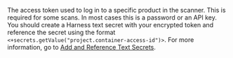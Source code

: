 The access token used to log in to a specific product in the scanner. This is required for some scans. In most cases this is a password or an API key. 
You should create a Harness text secret with your encrypted token and reference the secret using the format `<+secrets.getValue("project.container-access-id")>`. For more information, go to [Add and Reference Text Secrets](/docs/platform/tecrets/add-use-text-secrets).

